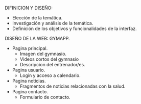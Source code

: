 DIFINICION Y DISEÑO:
- Elección de la temática.
- Investigación y análisis de la temática.
- Definición de los objetivos y funcionalidades de la interfaz.

DISEÑO DE LA WEB: GYMAPP.
- Pagina principal.
    - Imagen del gymnasio.
    - Videos cortos del gymnasio
    - Descripcion del entrenador/es.
- Pagina usuario.
    - Login y acceso a calendario.
- Pagina noticias.
    - Fragmentos de noticias relacionadas con la salud.
- Pagina contacto.
    - Formulario de contacto.